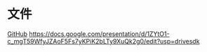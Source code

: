 # 文件
[GitHub](https://github.com "訪問 GitHub")
https://docs.google.com/presentation/d/1ZYtO1-c_mgT59WfyJZAoF5Fs7yKPiK2bLTy9XuQk2g0/edit?usp=drivesdk
